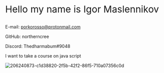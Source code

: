 <p style="font-size: 30px;">Hello my name is Igor Maslennikov</p>

E-mail: porkorosso@protonmail.com

GitHub: northerncree

Discord: Thedharmabum#9048

I want to take a course on java script

![206240873-c1d38820-2f5b-42f2-86f5-710a07356c0d](https://user-images.githubusercontent.com/53396606/206899617-75756c25-3947-4335-967d-3aad00e212a7.jpg)
